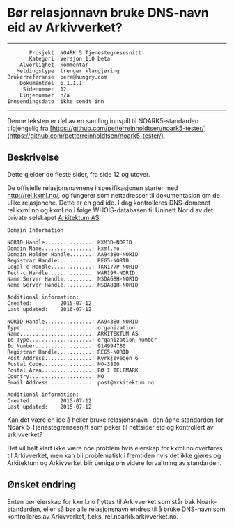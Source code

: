 Bør relasjonnavn bruke DNS-navn eid av Arkivverket?
===================================================

 ------------------  ---------------------------------
           Prosjekt  NOARK 5 Tjenestegresesnitt
           Kategori  Versjon 1.0 beta
        Alvorlighet  kommentar
       Meldingstype  trenger klargjøring
    Brukerreferanse  pere@hungry.com
        Dokumentdel  6.1.1.1
         Sidenummer  12
        Linjenummer  n/a
    Innsendingsdato  ikke sendt inn
 ------------------  ---------------------------------

Denne teksten er del av en samling innspill til NOARK5-standarden
tilgjengelig fra [https://github.com/petterreinholdtsen/noark5-tester/](https://github.com/petterreinholdtsen/noark5-tester/).

Beskrivelse
-----------

Dette gjelder de fleste sider, fra side 12 og utover.

De offisielle relasjonsnavnene i spesifikasjonen starter med
http://rel.kxml.no/, og fungerer som nettadresser til dokumentasjon om
de ulike relasjonene.  Dette er en god ide.  I dag kontrolleres
DNS-domenet rel.kxml.no og kxml.no i følge WHOIS-databasen til Uninett
Norid av det private selskapet [Arkitektum
AS](https://w2.brreg.no/enhet/sok/detalj.jsp?orgnr=914994780):

```
Domain Information

NORID Handle...............: KXM3D-NORID
Domain Name................: kxml.no
Domain Holder Handle.......: AA9438O-NORID
Registrar Handle...........: REG5-NORID
Legal-c Handle.............: TKN177P-NORID
Tech-c Handle..............: WAR19R-NORID
Name Server Handle.........: NSDA68H-NORID
Name Server Handle.........: NSDA81H-NORID

Additional information:
Created:         2015-07-12
Last updated:    2016-07-12

NORID Handle...............: AA9438O-NORID
Type.......................: organization
Name.......................: ARKITEKTUM AS
Id Type....................: organization_number
Id Number..................: 914994780
Registrar Handle...........: REG5-NORID
Post Address...............: Kyrkjevegen 6
Postal Code................: NO-3800
Postal Area................: BØ I TELEMARK
Country....................: NO
Email Address..............: post@arkitektum.no

Additional information:
Created:         2015-07-12
Last updated:    2015-07-12
```

Kan det være en ide å heller bruke relasjonsnavn i den åpne standarden
for Noark 5 Tjenestegrensesnitt som peker til nettsider eid og
kontrollert av arkivverket?

Det vil helt klart ikke være noe problem hvis eierskap for kxml.no
overføres til Arkivverket, men kan bli problematisk i fremtiden hvis
det ikke gjøres og Arkitektum og Arkivverket blir uenige om videre
forvaltning av standarden.

Ønsket endring
--------------

Enten bør eierskap for kxml.no flyttes til Arkivverket som står bak
Noark-standarden, eller så bør alle relasjonsnavn endres til å bruke
DNS-navn som kontrolleres av Arkivverket,
f.eks. rel.noark5.arkivverket.no.
